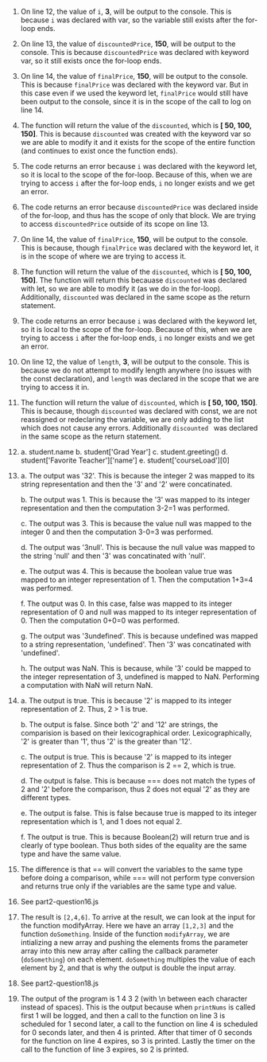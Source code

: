 1. On line 12, the value of `i`, **3**, will be output to the console. This is because `i` was declared with var, so the variable still exists after the for-loop ends.
2. On line 13, the value of `discountedPrice`, **150**, will be output to the console. This is because `discountedPrice` was declared with keyword var, so it still exists once the for-loop ends. 
3. On line 14, the value of `finalPrice`, **150**, will be output to the console. This is because `finalPrice` was declared with the keyword var. But in this case even if we used the keyword let, `finalPrice` would still have been output to the console, since it is in the scope of the call to log on line 14. 
4. The function will return the value of the `discounted`, which is **[ 50, 100, 150]**. This is because `discounted` was created with the keyword var so we are able to modify it and it exists for the scope of the entire function (and continues to exist once the function ends). 
5. The code returns an error because `i` was declared with the keyword let, so it is local to the scope of the for-loop. Because of this, when we are trying to access `i` after the for-loop ends, `i` no longer exists and we get an error.
6. The code returns an error because `discountedPrice` was declared inside of the for-loop, and thus has the scope of only that block. We are trying to access `discountedPrice` outside of its scope on line 13.
7.  On line 14, the value of `finalPrice`, **150**, will be output to the console. This is because, though `finalPrice` was declared with the keyword let, it is in the scope of where we are trying to access it. 
8.  The function will return the value of the `discounted`, which is **[ 50, 100, 150]**. The function will return this becauase `discounted` was declared with let, so we are able to modify it (as we do in the for-loop). Additionally, `discounted` was declared in the same scope as the return statement. 
9.  The code returns an error because `i` was declared with the keyword let, so it is local to the scope of the for-loop. Because of this, when we are trying to access `i` after the for-loop ends, `i` no longer exists and we get an error.
10. On line 12, the value of `length`, **3**, will be output to the console. This is because we do not attempt to modify length anywhere (no issues with the const declaration), and `length` was declared in the scope that we are trying to access it in.
11. The function will return the value of `discounted`, which is **[ 50, 100, 150]**. This is because, though `discounted` was declared with const, we are not reassigned or redeclaring the variable, we are only adding to the list which does not cause any errors. Additionally `discounted ` was declared in the same scope as the return statement. 
12. 
    a. student.name
    b. student['Grad Year']
    c. student.greeting()
    d. student['Favorite Teacher']['name']
    e. student['courseLoad'][0]
13. 
    a. The output was '32'. This is because the integer 2 was mapped to its string representation and then the '3' and '2' were concatinated.

    b. The output was 1. This is because the '3' was mapped to its integer representation and then the computation 3-2=1 was performed.

    c. The output was 3. This is because the value null was mapped to the integer 0 and then the computation 3-0=3 was performed. 

    d. The output was '3null'. This is because the null value was mapped to the string 'null' and then '3' was concatinated with 'null'.

    e. The output was 4. This is because the boolean value true was mapped to an integer representation of 1. Then the computation 1+3=4 was performed.

    f. The output was 0. In this case, false was mapped to its integer representation of 0 and null was mapped to its integer representation of 0. Then the computation 0+0=0 was performed.

    g. The output was '3undefined'. This is because undefined was mapped to a string representation, 'undefined'. Then '3' was concatinated with 'undefined'.

    h. The output was NaN. This is because, while '3' could be mapped to the integer representation of 3, undefined is mapped to NaN. Performing a computation with NaN will return NaN.
14. 
    a. The output is true. This is because '2' is mapped to its integer representation of 2. Thus, 2 > 1 is true. 

    b. The output is false. Since both '2' and '12' are strings, the comparision is based on their lexicographical order. Lexicographically, '2' is greater than '1', thus '2' is the greater than '12'.

    c. The output is true. This is because '2' is mapped to its integer representation of 2. Thus the comparison is 2 == 2, which is true.

    d. The output is false. This is because === does not match the types of 2 and '2' before the comparison, thus 2 does not equal '2' as they are different types.

    e. The output is false. This is false because true is mapped to its integer representation which is 1, and 1 does not equal 2.

    f. The output is true. This is because Boolean(2) will return true and is clearly of type boolean. Thus both sides of the equality are the same type and have the same value.

15. The difference is that == will convert the variables to the same type before doing a comparison, while === will not perform type conversion and returns true only if the variables are the same type and value. 
16. See part2-question16.js
17. The result is `[2,4,6]`. To arrive at the result, we can look at the input for the function modifyArray. Here we have an array `[1,2,3]` and the function `doSomething`. Inside of the function `modifyArray`, we are intializing a new array and pushing the elements froms the parameter array into this new array after calling the callback parameter (`doSomething`) on each element. `doSomething` multiples the value of each element by 2, and that is why the output is double the input array. 
18. See part2-question18.js
19. The output of the program is 1 4 3 2 (with \n between each character instead of spaces). This is the output because when `printNums` is called first 1 will be logged, and then a call to the function on line 3 is scheduled for 1 second later, a call to the function on line 4 is scheduled for 0 seconds later, and then 4 is printed. After that timer of 0 seconds for the function on line 4 expires, so 3 is printed. Lastly the timer on the call to the function of line 3 expires, so 2 is printed.
    
